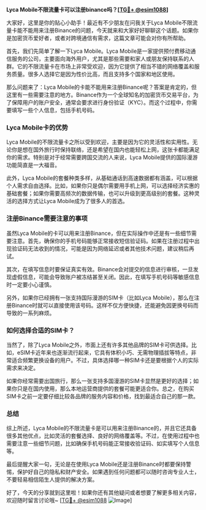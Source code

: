 **Lyca Mobile不限流量卡可以注册binance吗？[[TG💪+ @esim1088](https://t.me/s/esim1088)]**

大家好，这里是你的贴心小助手！最近有不少朋友在问我关于Lyca Mobile不限流量卡能不能用来注册Binance的问题，今天就来和大家好好聊聊这个话题。如果你是加密货币爱好者，或者对跨境通信有需求，这篇文章可能会对你有所帮助。

首先，我们先简单了解一下Lyca Mobile。Lyca Mobile是一家提供预付费移动通信服务的公司，主要面向海外用户，尤其是那些需要和家人或朋友保持联系的人群。它的不限流量卡在市场上非常受欢迎，因为它提供了相当不错的网络覆盖和服务质量。很多人选择它是因为性价比高，而且支持多个国家和地区使用。

那么问题来了：Lyca Mobile的卡能不能用来注册Binance呢？答案是肯定的，但这里有一些需要注意的地方。Binance作为一个全球知名的加密货币交易平台，为了保障用户的账户安全，通常会要求进行身份验证（KYC）。而这个过程中，你需要填写一些个人信息，包括手机号码。

### Lyca Mobile卡的优势

Lyca Mobile的不限流量卡之所以受到欢迎，主要是因为它的灵活性和实用性。无论你是想在国外旅行时保持联络，还是希望在国内也能轻松上网，这张卡都能满足你的需求。特别是对于经常需要跨国交流的人来说，Lyca Mobile提供的国际漫游功能简直是一大福音。

此外，Lyca Mobile的套餐种类多样，从基础通话到高速数据都有涵盖，可以根据个人需求自由选择。比如，如果你只是偶尔需要用手机上网，可以选择经济实惠的基础套餐；如果你需要高频次的数据传输，也可以升级到更高级别的套餐。这种灵活的选择方式让Lyca Mobile成为了很多人的首选。

### 注册Binance需要注意的事项

虽然Lyca Mobile的卡可以用来注册Binance，但在实际操作中还是有一些细节需要注意。首先，确保你的手机号码能够正常接收短信验证码。如果在注册过程中出现验证码无法收到的情况，可能是因为网络延迟或者其他技术问题，建议稍后再试。

其次，在填写信息时要保证真实有效。Binance会对提交的信息进行审核，一旦发现虚假信息，可能会导致账户被冻结甚至关闭。因此，在填写手机号码等敏感信息时一定要小心谨慎。

另外，如果你已经拥有一张支持国际漫游的SIM卡（比如Lyca Mobile），那么在注册Binance时就可以直接使用该号码。这样不仅方便快捷，还能避免因更换号码而导致的一系列麻烦。

### 如何选择合适的SIM卡？

当然了，除了Lyca Mobile之外，市面上还有许多其他品牌的SIM卡可供选择。比如，eSIM卡近年来也逐渐流行起来，它具有体积小巧、无需物理插拔等特点，非常适合频繁更换设备的用户。不过，具体选择哪一种SIM卡还是要根据个人的实际需求来决定。

如果你经常需要出国旅行，那么一张支持多国漫游的SIM卡显然是更好的选择；如果你只是在国内使用，那么本地运营商提供的套餐可能更适合你。总之，在购买SIM卡之前一定要仔细比较各品牌的服务内容和价格，找到最适合自己的那一款。

### 总结

综上所述，Lyca Mobile的不限流量卡是可以用来注册Binance的，并且它还具备很多其他优点，比如灵活的套餐选择、良好的网络覆盖等。不过，在使用过程中也需要注意一些细节问题，比如确保手机号码能正常接收验证码、如实填写个人信息等。

最后提醒大家一句，无论是在使用Lyca Mobile还是注册Binance时都要保持警惕，保护好自己的隐私和财产安全。如果遇到任何问题都可以随时咨询专业人士，不要轻易相信陌生人提供的解决方案。

好了，今天的分享就到这里啦！如果你还有其他疑问或者想要了解更多相关内容，欢迎随时留言讨论哦~ [[TG💪+ @esim1088](https://t.me/s/esim1088) ![Image](https://i.postimg.cc/4NQfJmqS/Snipaste-2025-05-13-00-14-12.png)]